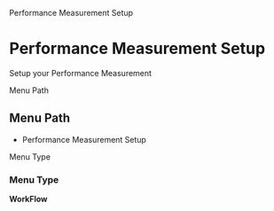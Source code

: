
Performance Measurement Setup
# Performance Measurement Setup


Setup your Performance Measurement

Menu Path
## Menu Path



- Performance Measurement Setup

Menu Type
### Menu Type

**WorkFlow**

